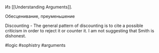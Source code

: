 Из [[Understanding Arguments]]. 

Обесценивание, преуменьшение

Discounting - The general pattern of discounting is to cite a possible criticism in order to reject it or counter it. I am not suggesting that Smith is dishonest.

#logic #sophistry #arguments 